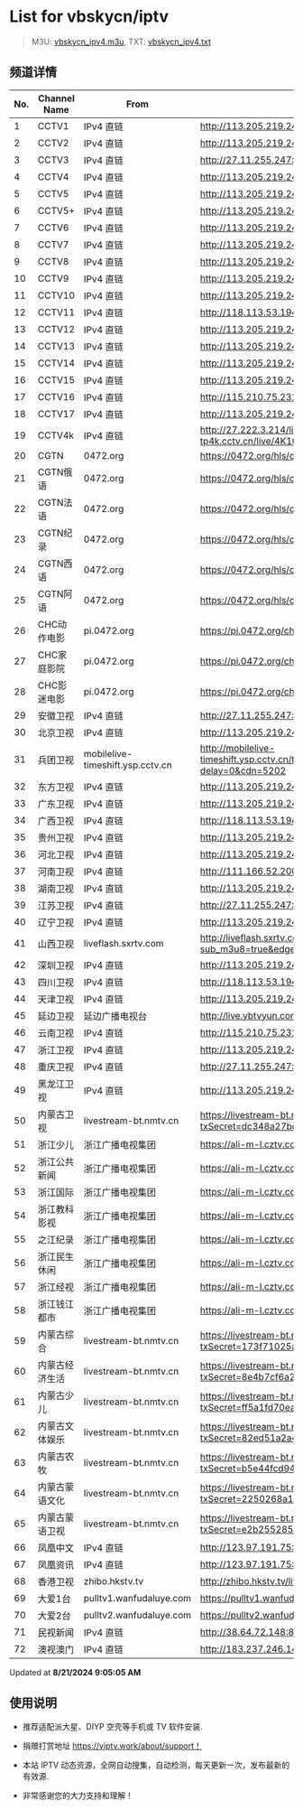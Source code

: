 # List for **vbskycn/iptv**

> M3U: [vbskycn_ipv4.m3u](./vbskycn_ipv4.m3u ), TXT: [vbskycn_ipv4.txt](./txt/vbskycn_ipv4.txt )

## 频道详情

| No. | Channel Name | From | Source |
| --- | ------------ | ---- | ------ |
| 1 | CCTV1 | IPv4 直链 | <http://113.205.219.240:8005/udp/225.0.4.74:7980> |
| 2 | CCTV2 | IPv4 直链 | <http://113.205.219.240:8005/udp/225.0.4.132:7980> |
| 3 | CCTV3 | IPv4 直链 | <http://27.11.255.247:8004/udp/225.0.4.142:7980> |
| 4 | CCTV4 | IPv4 直链 | <http://113.205.219.240:8005/udp/225.0.4.176:7980> |
| 5 | CCTV5 | IPv4 直链 | <http://113.205.219.240:8005/udp/225.0.4.143:7980> |
| 6 | CCTV5+ | IPv4 直链 | <http://113.205.219.240:8005/udp/225.0.4.73:7980> |
| 7 | CCTV6 | IPv4 直链 | <http://113.205.219.240:8005/udp/225.0.4.144:7980> |
| 8 | CCTV7 | IPv4 直链 | <http://113.205.219.240:8005/udp/225.0.4.127:7980> |
| 9 | CCTV8 | IPv4 直链 | <http://113.205.219.240:8005/udp/225.0.4.137:7980> |
| 10 | CCTV9 | IPv4 直链 | <http://113.205.219.240:8005/udp/225.0.4.131:7980> |
| 11 | CCTV10 | IPv4 直链 | <http://113.205.219.240:8005/udp/225.0.4.130:7980> |
| 12 | CCTV11 | IPv4 直链 | <http://118.113.53.194:8848/udp/239.93.0.102:5140> |
| 13 | CCTV12 | IPv4 直链 | <http://113.205.219.240:8005/udp/225.0.4.129:7980> |
| 14 | CCTV13 | IPv4 直链 | <http://113.205.219.240:8005/udp/225.0.4.219:7980> |
| 15 | CCTV14 | IPv4 直链 | <http://113.205.219.240:8005/udp/225.0.4.128:7980> |
| 16 | CCTV15 | IPv4 直链 | <http://113.205.219.240:8005/udp/225.0.4.220:7980> |
| 17 | CCTV16 | IPv4 直链 | <http://115.210.75.231:58888/udp/233.50.200.112:5140> |
| 18 | CCTV17 | IPv4 直链 | <http://113.205.219.240:8005/udp/225.0.4.179:7980> |
| 19 | CCTV4k | IPv4 直链 | <http://27.222.3.214/liveali-tp4k.cctv.cn/live/4K10M.stream/playlist.m3u8> |
| 20 | CGTN | 0472.org | <https://0472.org/hls/cgtn.m3u8> |
| 21 | CGTN俄语 | 0472.org | <https://0472.org/hls/cgtne.m3u8> |
| 22 | CGTN法语 | 0472.org | <https://0472.org/hls/cgtnf.m3u8> |
| 23 | CGTN纪录 | 0472.org | <https://0472.org/hls/cgtnd.m3u8> |
| 24 | CGTN西语 | 0472.org | <https://0472.org/hls/cgtnx.m3u8> |
| 25 | CGTN阿语 | 0472.org | <https://0472.org/hls/cgtna.m3u8> |
| 26 | CHC动作电影 | pi.0472.org | <https://pi.0472.org/chc/dz.m3u8> |
| 27 | CHC家庭影院 | pi.0472.org | <https://pi.0472.org/chc/jt.m3u8> |
| 28 | CHC影迷电影 | pi.0472.org | <https://pi.0472.org/chc/ym.m3u8> |
| 29 | 安徽卫视 | IPv4 直链 | <http://27.11.255.247:8004/udp/225.0.4.133:7980> |
| 30 | 北京卫视 | IPv4 直链 | <http://113.205.219.240:8005/udp/225.0.4.78:7980> |
| 31 | 兵团卫视 | mobilelive-timeshift.ysp.cctv.cn | <http://mobilelive-timeshift.ysp.cctv.cn/timeshift/ysp/2022606701/timeshift.m3u8?delay=0&cdn=5202> |
| 32 | 东方卫视 | IPv4 直链 | <http://113.205.219.240:8005/udp/225.0.4.80:7980> |
| 33 | 广东卫视 | IPv4 直链 | <http://113.205.219.240:8005/udp/225.0.4.84:7980> |
| 34 | 广西卫视 | IPv4 直链 | <http://118.113.53.194:8848/udp/239.93.42.46:5140> |
| 35 | 贵州卫视 | IPv4 直链 | <http://113.205.219.240:8005/udp/225.0.4.175:7980> |
| 36 | 河北卫视 | IPv4 直链 | <http://113.205.219.240:8005/udp/225.0.4.174:7980> |
| 37 | 河南卫视 | IPv4 直链 | <http://111.166.52.200:4022/udp/225.1.2.61:5002> |
| 38 | 湖南卫视 | IPv4 直链 | <http://113.205.219.240:8005/udp/225.0.4.75:7980> |
| 39 | 江苏卫视 | IPv4 直链 | <http://27.11.255.247:8004/udp/225.0.4.79:7980> |
| 40 | 辽宁卫视 | IPv4 直链 | <http://113.205.219.240:8005/udp/225.0.4.98:7980> |
| 41 | 山西卫视 | liveflash.sxrtv.com | <http://liveflash.sxrtv.com/live/sxwshd.m3u8?sub_m3u8=true&edge_slice=true> |
| 42 | 深圳卫视 | IPv4 直链 | <http://113.205.219.240:8005/udp/225.0.4.202:7980> |
| 43 | 四川卫视 | IPv4 直链 | <http://118.113.53.194:8848/udp/239.93.0.169:5140> |
| 44 | 天津卫视 | IPv4 直链 | <http://113.205.219.240:8005/udp/225.0.4.82:7980> |
| 45 | 延边卫视 | 延边广播电视台 | <http://live.ybtvyun.com/video/s10006-44f040627ca1/index.m3u8> |
| 46 | 云南卫视 | IPv4 直链 | <http://115.210.75.231:58888/udp/233.50.200.115:5140> |
| 47 | 浙江卫视 | IPv4 直链 | <http://113.205.219.240:8005/udp/225.0.4.81:7980> |
| 48 | 重庆卫视 | IPv4 直链 | <http://27.11.255.247:8004/udp/225.0.4.187:7980> |
| 49 | 黑龙江卫视 | IPv4 直链 | <http://113.205.219.240:8005/udp/225.0.4.201:7980> |
| 50 | 内蒙古卫视 | livestream-bt.nmtv.cn | <https://livestream-bt.nmtv.cn/nmtv/2314general.m3u8?txSecret=dc348a27bd36fe1bd63562af5e7269ea&txTime=771EF880> |
| 51 | 浙江少儿 | 浙江广播电视集团 | <https://ali-m-l.cztv.com/channels/lantian/channel008/1080p.m3u8> |
| 52 | 浙江公共新闻 | 浙江广播电视集团 | <https://ali-m-l.cztv.com/channels/lantian/channel007/1080p.m3u8> |
| 53 | 浙江国际 | 浙江广播电视集团 | <https://ali-m-l.cztv.com/channels/lantian/channel010/1080p.m3u8> |
| 54 | 浙江教科影视 | 浙江广播电视集团 | <https://ali-m-l.cztv.com/channels/lantian/channel004/1080p.m3u8> |
| 55 | 之江纪录 | 浙江广播电视集团 | <https://ali-m-l.cztv.com/channels/lantian/channel012/1080p.m3u8> |
| 56 | 浙江民生休闲 | 浙江广播电视集团 | <https://ali-m-l.cztv.com/channels/lantian/channel006/1080p.m3u8> |
| 57 | 浙江经视 | 浙江广播电视集团 | <https://ali-m-l.cztv.com/channels/lantian/channel003/1080p.m3u8> |
| 58 | 浙江钱江都市 | 浙江广播电视集团 | <https://ali-m-l.cztv.com/channels/lantian/channel002/1080p.m3u8> |
| 59 | 内蒙古综合 | livestream-bt.nmtv.cn | <https://livestream-bt.nmtv.cn/nmtv/2316general.m3u8?txSecret=173f71025a2de64458989cfb281a0a37&txTime=771E8800> |
| 60 | 内蒙古经济生活 | livestream-bt.nmtv.cn | <https://livestream-bt.nmtv.cn/nmtv/2317general.m3u8?txSecret=8e4b7cf6a2c8a75f74aef1a8a07cef43&txTime=771E8800> |
| 61 | 内蒙古少儿 | livestream-bt.nmtv.cn | <https://livestream-bt.nmtv.cn/nmtv/2318general.m3u8?txSecret=ff5a1fd70ea228ee35b0d29895f37c56&txTime=771E8800> |
| 62 | 内蒙古文体娱乐 | livestream-bt.nmtv.cn | <https://livestream-bt.nmtv.cn/nmtv/2319general.m3u8?txSecret=82ed51a2a4cbf85b62fec8ef2bfe4529&txTime=771E8800> |
| 63 | 内蒙古农牧 | livestream-bt.nmtv.cn | <https://livestream-bt.nmtv.cn/nmtv/2320general.m3u8?txSecret=b5e44fcd9473993661f17746112ad1b7&txTime=771E8800> |
| 64 | 内蒙古蒙语文化 | livestream-bt.nmtv.cn | <https://livestream-bt.nmtv.cn/nmtv/2321general.m3u8?txSecret=2250268a1d326dbbc4cbf0ba32649ca5&txTime=771E8800> |
| 65 | 内蒙古蒙语卫视 | livestream-bt.nmtv.cn | <https://livestream-bt.nmtv.cn/nmtv/2315general.m3u8?txSecret=e2b255285dd119a92c8aa5cdf00f8b84&txTime=771EF880> |
| 66 | 凤凰中文 | IPv4 直链 | <http://123.97.191.75:9999/udp/233.50.200.42:5140> |
| 67 | 凤凰资讯 | IPv4 直链 | <http://123.97.191.75:9999/udp/233.50.200.192:5140> |
| 68 | 香港卫视 | zhibo.hkstv.tv | <http://zhibo.hkstv.tv/livestream/mutfysrq/playlist.m3u8> |
| 69 | 大爱1台 | pulltv1.wanfudaluye.com | <https://pulltv1.wanfudaluye.com/live/tv1.m3u8> |
| 70 | 大爱2台 | pulltv2.wanfudaluye.com | <https://pulltv2.wanfudaluye.com/live/tv2.m3u8> |
| 71 | 民视新闻 | IPv4 直链 | <http://38.64.72.148:80/hls/modn/list/4012/chunklist1.m3u8> |
| 72 | 澳视澳门 | IPv4 直链 | <http://183.237.246.14:9931/tsfile/live/1039_1.m3u8> |

Updated at **8/21/2024 9:05:05 AM**

## 使用说明

- 推荐适配派大星、DIYP 空壳等手机或 TV 软件安装.

- 捐赠打赏地址 <https://viptv.work/about/support！>

- 本站 IPTV 动态资源，全网自动搜集，自动检测，每天更新一次，发布最新的有效源.

- 非常感谢您的大力支持和理解！
